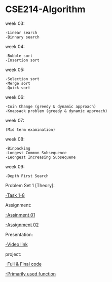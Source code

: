 # CSE214-Algorithm 
          
          
week 03:

    -Linear search
    -Binnary search
    
 week 04:
    
    -Bubble sort
    -Insertion sort
   
 week 05:
 
    -Selection sort
    -Merge sort
    -Quick sort
   
 week 06:
 
    -Coin Change (greedy & dynamic approach)
    -Knapsack problem (greedy & dynamic approach)
    
week 07:
    
    (Mid term examination)
    
week 08:

    -Binpacking
    -Longest Common Subsequence
    -Leongest Increasing Subsequene

week 09:

    -Depth First Search 

Problem Set 1 [Theory]:

[-Task 1-8](https://github.com/khasrul-alam/Algorithm-Lab/tree/master/Problem%20Set%201%20%5BTheory%5D)
    
Assignment:

[   -Assinment 01](https://github.com/khasrul-alam/Algorithm-Lab/blob/master/Assignment/CSE214-O14-191-15-12180-Assignment-01.pdf.pdf)

[   -Assignment 02](https://github.com/khasrul-alam/Algorithm-Lab/blob/master/Assignment/CSE214-O14-191-15-12180-Assignment-02.pdf)
    
   
Presentation:
                
[   -Video link](https://drive.google.com/file/d/1UGCpxk2oPXzzJpskPioiWHflSOh9UFb8/view?usp=sharing)


project:
          
[   -Full & Final code](https://github.com/khasrul-alam/Algorithm-Lab/blob/master/Project/staticalToolBox4.0.cpp)

[   -Primarily used function](https://github.com/khasrul-alam/Algorithm-Lab/tree/master/Project)
     
     

